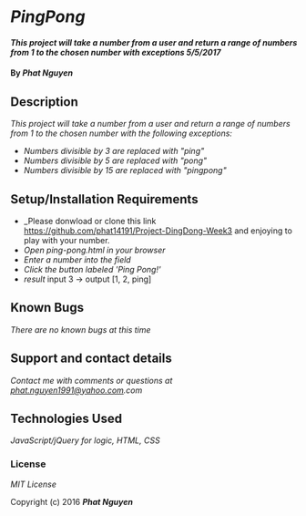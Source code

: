 # _PingPong_

#### _This project will take a number from a user and return a range of numbers from 1 to the chosen number with exceptions 5/5/2017_

#### By _**Phat Nguyen**_

## Description

_This project will take a number from a user and return a range of numbers from 1 to the chosen number with the following exceptions:_

* _Numbers divisible by 3 are replaced with "ping"_
* _Numbers divisible by 5 are replaced with "pong"_
* _Numbers divisible by 15 are replaced with "pingpong"_

## Setup/Installation Requirements
* _Please donwload or clone this link https://github.com/phat14191/Project-DingDong-Week3 and enjoying to play with your number.
* _Open ping-pong.html in your browser_
* _Enter a number into the field_
* _Click the button labeled 'Ping Pong!'_
* _result_
input 3 -> output [1, 2, ping]

## Known Bugs

_There are no known bugs at this time_

## Support and contact details

_Contact me with comments or questions at phat.nguyen1991@yahoo.com.com_

## Technologies Used

_JavaScript/jQuery for logic, HTML, CSS_

### License

*_MIT License_*

Copyright (c) 2016 **_Phat Nguyen_**
